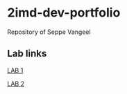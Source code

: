 # 2imd-dev-portfolio

Repository of Seppe Vangeel

## Lab links

[LAB 1](https://github.com/seppevg/2imd-dev-advanced-lab1)

[LAB 2](https://github.com/seppevg/2imd-dev-advanced-lab1)
